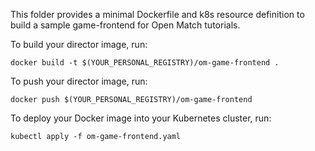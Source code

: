 This folder provides a minimal Dockerfile and k8s resource definition to build a sample game-frontend for Open Match tutorials.

To build your director image, run:
```
docker build -t $(YOUR_PERSONAL_REGISTRY)/om-game-frontend .
```

To push your director image, run:
```
docker push $(YOUR_PERSONAL_REGISTRY)/om-game-frontend
```

To deploy your Docker image into your Kubernetes cluster, run:
```
kubectl apply -f om-game-frontend.yaml
```
